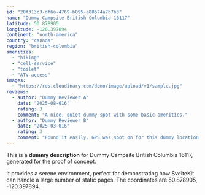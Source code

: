 ```yaml
---
id: "20f313c3-df6a-4769-b095-a88574a7b7b3"
name: "Dummy Campsite British Columbia 16117"
latitude: 50.878905
longitude: -120.397894
continent: "north-america"
country: "canada"
region: "british-columbia"
amenities:
  - "hiking"
  - "cell-service"
  - "toilet"
  - "ATV-access"
images:
  - "https://res.cloudinary.com/demo/image/upload/v1/sample.jpg"
reviews:
  - author: "Dummy Reviewer A"
    date: "2025-08-016"
    rating: 3
    comment: "A nice, quiet dummy spot with some basic amenities."
  - author: "Dummy Reviewer B"
    date: "2025-03-016"
    rating: 3
    comment: "Found it easily. GPS was spot on for this dummy location."
---
```


This is a **dummy description** for Dummy Campsite British Columbia 16117, generated for the proof of concept.

It provides a serene environment, perfect for demonstrating how SvelteKit can handle a large number of static pages. The coordinates are 50.878905, -120.397894.
